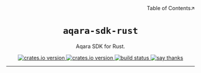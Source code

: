 <div align=right>Table of Contents↗️</div>

<h1 align=center><code>aqara-sdk-rust</code></h1>

<p align=center>Aqara SDK for Rust.</p>

<div align=center>
  <a href="https://crates.io/crates/aqara">
    <img src="https://img.shields.io/crates/v/aqara.svg" alt="crates.io version">
  </a>
  <a href="https://crates.io/crates/aqara-sdk-rust">
    <img src="https://img.shields.io/github/repo-size/lvillis/aqara-sdk-rust?style=flat-square&color=328657" alt="crates.io version">
  </a>
  <a href="https://github.com/lvillis/aqara-sdk-rust/actions">
    <img src="https://github.com/lvillis/aqara-sdk-rust/actions/workflows/ci.yaml/badge.svg" alt="build status">
  </a>
  <a href="mailto:lvillis@outlook.com?subject=Thanks%20for%20aqara-sdk-rust!">
    <img src="https://img.shields.io/badge/Say%20Thanks-!-1EAEDB.svg" alt="say thanks">
  </a>
</div>

---
